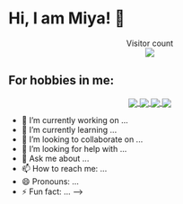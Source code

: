 # Hi, I am Miya! 👋

<p align="center">
    Visitor count<br>
    <img src="https://profile-counter.glitch.me/ololodream/count.svg" />
</p>


## For hobbies in me:

<p align="center">
    <a href="https://github.com/ololodream">
        <img align="center" src="https://github-readme-stats.vercel.app/api?username=ololodream&line_height=27" />
    </a>
    <a href="https://github.com/ololodream?tab=repositories&type=source">
        <img align="center" src="https://github-readme-stats.vercel.app/api/top-langs/?username=ololodream&langs_count=3" />
        <a href="https://github.com/ololodream/toolkits">
            <img align="center" src="https://github-readme-stats.vercel.app/api/pin/?username=ololodream&repo=build" />
        </a>
        <a href="https://github.com/ololodream/IDLE-Advance">
            <img align="center" src="https://github-readme-stats.vercel.app/api/pin/?username=ololodream&repo=recipeFinder" />
        </a>
</p>


<!--&layout=compact-->

- 🔭 I’m currently working on ...
- 🌱 I’m currently learning ...
- 👯 I’m looking to collaborate on ...
- 🤔 I’m looking for help with ...
- 💬 Ask me about ...
- 📫 How to reach me: ...
- 😄 Pronouns: ...
- ⚡ Fun fact: ...
-->

